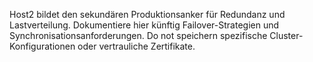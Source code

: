 Host2 bildet den sekundären Produktionsanker für Redundanz und Lastverteilung.
Dokumentiere hier künftig Failover-Strategien und Synchronisationsanforderungen.
Do not speichern spezifische Cluster-Konfigurationen oder vertrauliche Zertifikate.
